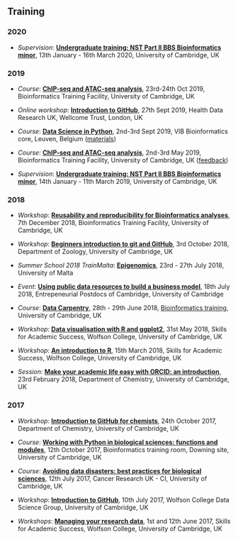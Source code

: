 ## Training

### 2020

- *Supervision*: [**Undergraduate training: NST Part II BBS Bioinformatics minor**](https://bioinfotraining.bio.cam.ac.uk/undergraduate), 13th January - 16th March 2020, University of Cambridge, UK


### 2019

- *Course*: [**ChIP-seq and ATAC-seq analysis**](https://www.training.cam.ac.uk/event/3049814), 23rd-24th Oct 2019, Bioinformatics Training Facility, University of Cambridge, UK

- *Online workshop*: [**Introduction to GitHub**](../../../20190927_IntroductionGithub_HDRUK/blob/master/README.md), 27th Sept 2019, Health Data Research UK, Wellcome Trust, London, UK

- *Course*: [**Data Science in Python**](https://training.vib.be/data-science-python), 2nd-3rd Sept 2019, VIB Bioinformatics core, Leuven, Belgium ([materials](https://github.com/pycam/python-data-science))

- *Course*: [**ChIP-seq and ATAC-seq analysis**](https://www.training.cam.ac.uk/bioinformatics/event/2836139), 2nd-3rd May 2019, Bioinformatics Training Facility, University of Cambridge, UK ([feedback](https://www.surveymonkey.com/results/SM-SSHSG2HBV/))

- *Supervision*: [**Undergraduate training: NST Part II BBS Bioinformatics minor**](https://bioinfotraining.bio.cam.ac.uk/undergraduate), 14th January - 11th March 2019, University of Cambridge, UK


### 2018

- *Workshop*: [**Reusability and reproducibility for Bioinformatics analyses**](../../../20181207_intro_github/blob/master/README.md), 7th December 2018, Bioinformatics Training Facility, University of Cambridge, UK

- *Workshop*: [**Beginners introduction to git and GitHub**](../../../20181003_Intro_git_GitHub/blob/master/README.md), 3rd October 2018, Department of Zoology, University of Cambridge, UK

- *Summer School 2018 TrainMalta*: [**Epigenomics**](../../../20180726_TrainMalta_Unix_R//blob/master/README.md), 23rd - 27th July 2018, University of Malta 

- *Event*: [**Using public data resources to build a business model**](../../../20180718_public_data_resources_to_business_model/blob/master/README.md), 18th July 2018, Entrepeneurial Postdocs of Cambridge, University of Cambridge

- *Course*: [**Data Carpentry**](https://tavareshugo.github.io/2018-06-28-cambridge/), 28th - 29th June 2018, [Bioinformatics training](https://training.csx.cam.ac.uk/bioinformatics/event/2463814), University of Cambridge, UK

- *Workshop*: [**Data visualisation with R and ggplot2**](../../../20180531_DataVisualisationRggplot2_Wolfson_Cambridge/blob/master/README.md), 31st May 2018, Skills for Academic Success, Wolfson College, University of Cambridge, UK

- *Workshop*: [**An introduction to R**](../../../20180315_IntroductionToR_Wolfson_Cambridge/blob/master/README.md), 15th March 2018, Skills for Academic Success, Wolfson College, University of Cambridge, UK

- *Session*: [**Make your academic life easy with ORCID: an introduction**](../../../20180223_ORCID_Chemistry_Cambridge/blob/master/README.md), 23rd February 2018, Department of Chemistry, University of Cambridge, UK


### 2017

- *Workshop*: [**Introduction to GitHub for chemists**](../../../20171024_GitHub_Chemistry_Cambridge/blob/master/README.md), 24th October 2017, Department of Chemistry, University of Cambridge, UK

- *Course*: [**Working with Python in biological sciences: functions and modules**](../../../20171012_PythonAdvanced_Cambridge/blob/master/README.md), 12th October 2017, Bioinformatics training room, Downing site, University of Cambridge, UK

- *Course*: [**Avoiding data disasters: best practices for biological sciences**](../../../20170712_AvoidDataDisasters/blob/master/README.md), 12th July 2017, Cancer Research UK - CI, University of Cambridge, UK

- *Workshop*: [**Introduction to GitHub**](../../../20170710_GitHub_Wolfson/blob/master/README.md), 10th July 2017, Wolfson College Data Science Group, University of Cambridge, UK

- *Workshops*: [**Managing your research data**](../../../20170601_RDM_Wolfson/blob/master/README.md), 1st and 12th June 2017, Skills for Academic Success, Wolfson College, University of Cambridge, UK
